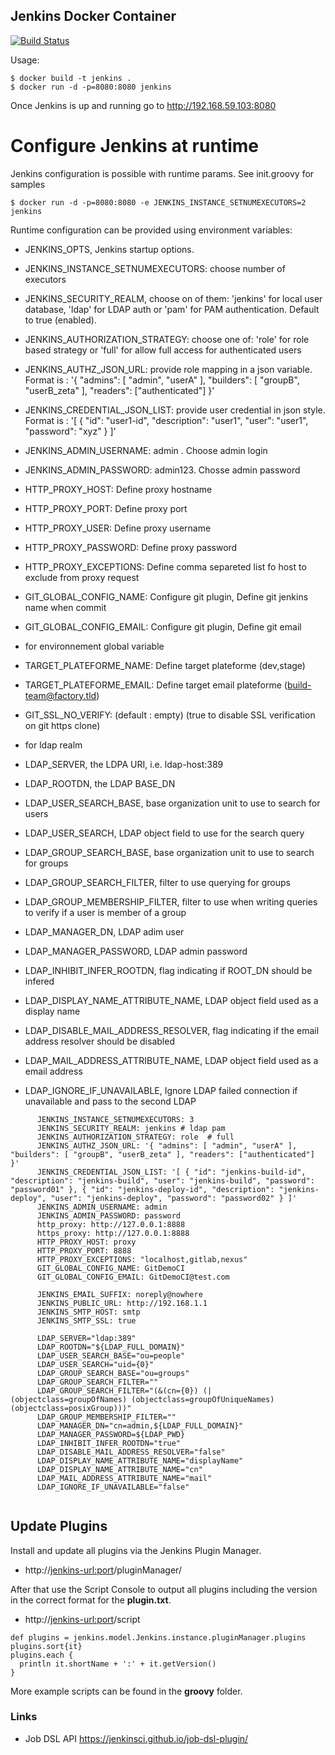 ## Jenkins Docker Container

[![Build Status](https://travis-ci.org/pli01/docker-jenkins.svg?branch=master)](https://travis-ci.org/pli01/docker-jenkins)

Usage:
```
$ docker build -t jenkins .
$ docker run -d -p=8080:8080 jenkins
```

Once Jenkins is up and running go to http://192.168.59.103:8080

# Configure Jenkins at runtime
Jenkins configuration is possible with runtime params. See init.groovy for samples

```
$ docker run -d -p=8080:8080 -e JENKINS_INSTANCE_SETNUMEXECUTORS=2 jenkins
```
Runtime configuration can be provided using environment variables:

* JENKINS_OPTS, Jenkins startup options.
* JENKINS_INSTANCE_SETNUMEXECUTORS: choose number of executors
* JENKINS_SECURITY_REALM, choose on of them: 'jenkins' for local user database, 'ldap' for LDAP auth or 'pam' for PAM authentication. Default to true (enabled).
* JENKINS_AUTHORIZATION_STRATEGY: choose one of: 'role' for role based strategy or 'full' for allow full access for authenticated users
* JENKINS_AUTHZ_JSON_URL: provide role mapping  in a json variable. Format is : '{ "admins": [ "admin", "userA" ], "builders": [ "groupB", "userB_zeta" ], "readers": ["authenticated"] }'
* JENKINS_CREDENTIAL_JSON_LIST: provide user credential in json style. Format is : '[ { "id": "user1-id", "description": "user1", "user": "user1", "password": "xyz" } ]'
* JENKINS_ADMIN_USERNAME: admin . Choose admin login
* JENKINS_ADMIN_PASSWORD: admin123. Chosse admin password
* HTTP_PROXY_HOST: Define proxy hostname
* HTTP_PROXY_PORT: Define proxy port
* HTTP_PROXY_USER: Define proxy username
* HTTP_PROXY_PASSWORD: Define proxy password
* HTTP_PROXY_EXCEPTIONS: Define comma separeted list fo host to exclude from proxy request
* GIT_GLOBAL_CONFIG_NAME: Configure git plugin, Define git jenkins name when commit
* GIT_GLOBAL_CONFIG_EMAIL: Configure git plugin, Define git email

* for environnement global variable
* TARGET_PLATEFORME_NAME: Define target plateforme (dev,stage)
* TARGET_PLATEFORME_EMAIL: Define target email plateforme (build-team@factory.tld)
* GIT_SSL_NO_VERIFY: (default : empty) (true to disable SSL verification on git https clone)

* for ldap realm
* LDAP_SERVER, the LDPA URI, i.e. ldap-host:389
* LDAP_ROOTDN, the LDAP BASE_DN
* LDAP_USER_SEARCH_BASE, base organization unit to use to search for users
* LDAP_USER_SEARCH, LDAP object field to use for the search query
* LDAP_GROUP_SEARCH_BASE, base organization unit to use to search for groups
* LDAP_GROUP_SEARCH_FILTER, filter to use querying for groups
* LDAP_GROUP_MEMBERSHIP_FILTER, filter to use when writing queries to verify if a user is member of a group
* LDAP_MANAGER_DN, LDAP adim user
* LDAP_MANAGER_PASSWORD, LDAP admin password
* LDAP_INHIBIT_INFER_ROOTDN, flag indicating if ROOT_DN should be infered
* LDAP_DISPLAY_NAME_ATTRIBUTE_NAME, LDAP object field used as a display name
* LDAP_DISABLE_MAIL_ADDRESS_RESOLVER, flag indicating if the email address resolver should be disabled
* LDAP_MAIL_ADDRESS_ATTRIBUTE_NAME, LDAP object field used as a email address
* LDAP_IGNORE_IF_UNAVAILABLE, Ignore LDAP failed connection if unavailable and pass to the second LDAP


```
      JENKINS_INSTANCE_SETNUMEXECUTORS: 3
      JENKINS_SECURITY_REALM: jenkins # ldap pam
      JENKINS_AUTHORIZATION_STRATEGY: role  # full
      JENKINS_AUTHZ_JSON_URL: '{ "admins": [ "admin", "userA" ], "builders": [ "groupB", "userB_zeta" ], "readers": ["authenticated"] }'
      JENKINS_CREDENTIAL_JSON_LIST: '[ { "id": "jenkins-build-id", "description": "jenkins-build", "user": "jenkins-build", "password": "password01" }, { "id": "jenkins-deploy-id", "description": "jenkins-deploy", "user": "jenkins-deploy", "password": "password02" } ]'
      JENKINS_ADMIN_USERNAME: admin
      JENKINS_ADMIN_PASSWORD: password
      http_proxy: http://127.0.0.1:8888
      https_proxy: http://127.0.0.1:8888
      HTTP_PROXY_HOST: proxy
      HTTP_PROXY_PORT: 8888
      HTTP_PROXY_EXCEPTIONS: "localhost,gitlab,nexus"
      GIT_GLOBAL_CONFIG_NAME: GitDemoCI
      GIT_GLOBAL_CONFIG_EMAIL: GitDemoCI@test.com

      JENKINS_EMAIL_SUFFIX: noreply@nowhere
      JENKINS_PUBLIC_URL: http://192.168.1.1
      JENKINS_SMTP_HOST: smtp
      JENKINS_SMTP_SSL: true

      LDAP_SERVER="ldap:389"
      LDAP_ROOTDN="${LDAP_FULL_DOMAIN}"
      LDAP_USER_SEARCH_BASE="ou=people"
      LDAP_USER_SEARCH="uid={0}"
      LDAP_GROUP_SEARCH_BASE="ou=groups" 
      LDAP_GROUP_SEARCH_FILTER="" 
      LDAP_GROUP_SEARCH_FILTER="(&(cn={0}) (| (objectclass=groupOfNames) (objectclass=groupOfUniqueNames) (objectclass=posixGroup)))" 
      LDAP_GROUP_MEMBERSHIP_FILTER="" 
      LDAP_MANAGER_DN="cn=admin,${LDAP_FULL_DOMAIN}" 
      LDAP_MANAGER_PASSWORD=${LDAP_PWD} 
      LDAP_INHIBIT_INFER_ROOTDN="true" 
      LDAP_DISABLE_MAIL_ADDRESS_RESOLVER="false" 
      LDAP_DISPLAY_NAME_ATTRIBUTE_NAME="displayName" 
      LDAP_DISPLAY_NAME_ATTRIBUTE_NAME="cn" 
      LDAP_MAIL_ADDRESS_ATTRIBUTE_NAME="mail" 
      LDAP_IGNORE_IF_UNAVAILABLE="false"
  
```

## Update Plugins

Install and update all plugins via the Jenkins Plugin Manager.
* http://<jenkins-url:port>/pluginManager/

After that use the Script Console to output all plugins including the version in the correct format for the **plugin.txt**.
* http://<jenkins-url:port>/script

```shell
def plugins = jenkins.model.Jenkins.instance.pluginManager.plugins
plugins.sort{it}
plugins.each {
  println it.shortName + ':' + it.getVersion()
}
```

More example scripts can be found in the **groovy** folder.

### Links

- Job DSL API https://jenkinsci.github.io/job-dsl-plugin/
